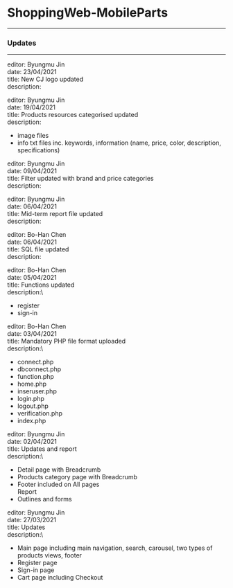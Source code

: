 # ShoppingWeb-MobileParts
---
### Updates
---
editor: Byungmu Jin\
date: 23/04/2021\
title: New CJ logo updated\
description:


editor: Byungmu Jin\
date: 19/04/2021\
title: Products resources categorised updated\
description:
- image files
- info txt files inc. keywords, information (name, price, color, description, specifications)


editor: Byungmu Jin\
date: 09/04/2021\
title: Filter updated with brand and price categories\
description:


editor: Byungmu Jin\
date: 06/04/2021\
title: Mid-term report file updated\
description:


editor: Bo-Han Chen\
date: 06/04/2021\
title: SQL file updated\
description:


editor: Bo-Han Chen\
date: 05/04/2021\
title: Functions updated\
description:\
 - register
 - sign-in


editor: Bo-Han Chen\
date: 03/04/2021\
title: Mandatory PHP file format uploaded\
description:\
- connect.php
 - dbconnect.php
 - function.php
 - home.php
 - inseruser.php
 - login.php
 - logout.php
 - verification.php
 - index.php


editor: Byungmu Jin\
date: 02/04/2021\
title: Updates and report\
description:\
 - Detail page with Breadcrumb
 - Products category page with Breadcrumb
 - Footer included on All pages\
 Report
 - Outlines and forms


editor: Byungmu Jin\
date: 27/03/2021\
title: Updates\
description:\
 - Main page including main navigation, search, carousel, two types of products views, footer
 - Register page
 - Sign-in page
 - Cart page including Checkout
